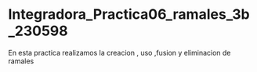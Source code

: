 # Integradora_Practica06_ramales_3b_230598
En esta practica realizamos la creacion , uso ,fusion y eliminacion de ramales 
